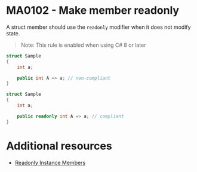 # MA0102 - Make member readonly

A struct member should use the `readonly` modifier when it does not modify state.

> Note: This rule is enabled when using C# 8 or later

````c#
struct Sample
{
    int a;

    public int A => a; // non-compliant
}
````

````c#
struct Sample
{
    int a;

    public readonly int A => a; // compliant
}
````

# Additional resources

- [Readonly Instance Members](https://docs.microsoft.com/en-us/dotnet/csharp/language-reference/proposals/csharp-8.0/readonly-instance-members?WT.mc_id=DT-MVP-5003978)

